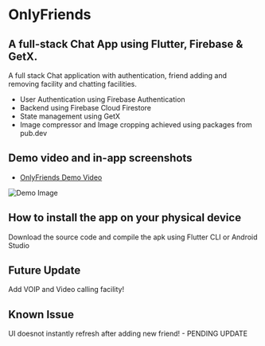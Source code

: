 # OnlyFriends

## A full-stack Chat App using Flutter, Firebase & GetX.

A full stack Chat application with authentication, friend adding and removing facility and chatting facilities.

* User Authentication using Firebase Authentication
* Backend using Firebase Cloud Firestore
* State management using GetX
* Image compressor and Image cropping achieved using packages from pub.dev

## Demo video and in-app screenshots

* [OnlyFriends Demo Video](toBeUpdated!)

![Demo Image]([insetLinkHere](https://github.com/llKYOTOll/OnlyFriends-ChatApp/blob/master/asset/promotional_images/Screenshot%202022-06-25%20194015.png)?raw=true)

## How to install the app on your physical device

Download the source code and compile the apk using Flutter CLI or Android Studio

## Future Update

Add VOIP and Video calling facility!

## Known Issue

UI doesnot instantly refresh after adding new friend! - PENDING UPDATE
